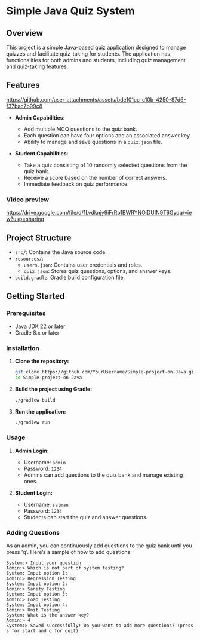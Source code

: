 # Simple Java Quiz System

## Overview

This project is a simple Java-based quiz application designed to manage quizzes and facilitate quiz-taking for students. The application has functionalities for both admins and students, including quiz management and quiz-taking features.

## Features

https://github.com/user-attachments/assets/bde101cc-c10b-4250-87d6-f37bac7b99c8



- **Admin Capabilities**:
  - Add multiple MCQ questions to the quiz bank.
  - Each question can have four options and an associated answer key.
  - Ability to manage and save questions in a `quiz.json` file.

- **Student Capabilities**:
  - Take a quiz consisting of 10 randomly selected questions from the quiz bank.
  - Receive a score based on the number of correct answers.
  - Immediate feedback on quiz performance.


### Video preview 
https://drive.google.com/file/d/1Lvdknjy9iFrRp1BWRYNOjDUIN9T6Gyqq/view?usp=sharing 


## Project Structure

- `src/`: Contains the Java source code.
- `resources/`:
  - `users.json`: Contains user credentials and roles.
  - `quiz.json`: Stores quiz questions, options, and answer keys.
- `build.gradle`: Gradle build configuration file.

## Getting Started

### Prerequisites

- Java JDK 22 or later
- Gradle 8.x or later

### Installation

1. **Clone the repository:**

    ```bash
    git clone https://github.com/YourUsername/Simple-project-on-Java.git
    cd Simple-project-on-Java
    ```

2. **Build the project using Gradle:**

    ```bash
    ./gradlew build
    ```

3. **Run the application:**

    ```bash
    ./gradlew run
    ```

### Usage

1. **Admin Login:**
   - Username: `admin`
   - Password: `1234`
   - Admins can add questions to the quiz bank and manage existing ones.

2. **Student Login:**
   - Username: `salman`
   - Password: `1234`
   - Students can start the quiz and answer questions.

### Adding Questions

As an admin, you can continuously add questions to the quiz bank until you press 'q'. Here’s a sample of how to add questions:

```text
System:> Input your question
Admin:> Which is not part of system testing?
System: Input option 1:
Admin:> Regression Testing
System: Input option 2:
Admin:> Sanity Testing
System: Input option 3:
Admin:> Load Testing
System: Input option 4:
Admin:> Unit Testing
System: What is the answer key?
Admin:> 4
System:> Saved successfully! Do you want to add more questions? (press s for start and q for quit)
